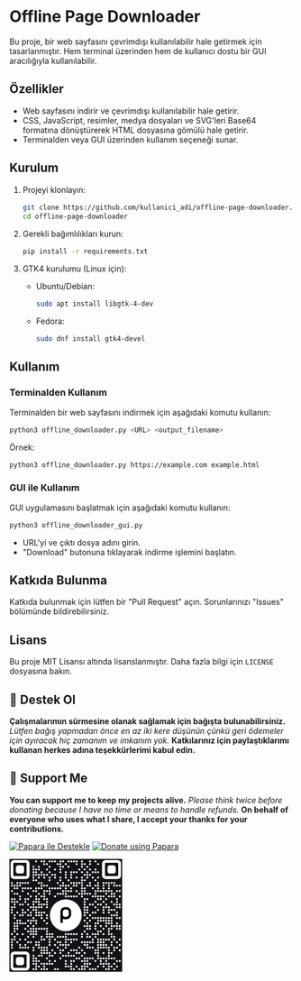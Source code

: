 # Offline Page Downloader

Bu proje, bir web sayfasını çevrimdışı kullanılabilir hale getirmek için tasarlanmıştır. Hem terminal üzerinden hem de kullanıcı dostu bir GUI aracılığıyla kullanılabilir.

## Özellikler
- Web sayfasını indirir ve çevrimdışı kullanılabilir hale getirir.
- CSS, JavaScript, resimler, medya dosyaları ve SVG'leri Base64 formatına dönüştürerek HTML dosyasına gömülü hale getirir.
- Terminalden veya GUI üzerinden kullanım seçeneği sunar.

## Kurulum

1. Projeyi klonlayın:
   ```bash
   git clone https://github.com/kullanici_adi/offline-page-downloader.git
   cd offline-page-downloader
   ```

2. Gerekli bağımlılıkları kurun:
   ```bash
   pip install -r requirements.txt
   ```

3. GTK4 kurulumu (Linux için):
   - Ubuntu/Debian:
     ```bash
     sudo apt install libgtk-4-dev
     ```
   - Fedora:
     ```bash
     sudo dnf install gtk4-devel
     ```

## Kullanım

### Terminalden Kullanım
Terminalden bir web sayfasını indirmek için aşağıdaki komutu kullanın:
```bash
python3 offline_downloader.py <URL> <output_filename>
```

Örnek:
```bash
python3 offline_downloader.py https://example.com example.html
```

### GUI ile Kullanım
GUI uygulamasını başlatmak için aşağıdaki komutu kullanın:
```bash
python3 offline_downloader_gui.py
```

- URL'yi ve çıktı dosya adını girin.
- "Download" butonuna tıklayarak indirme işlemini başlatın.

## Katkıda Bulunma
Katkıda bulunmak için lütfen bir "Pull Request" açın. Sorunlarınızı "Issues" bölümünde bildirebilirsiniz.

## Lisans
Bu proje MIT Lisansı altında lisanslanmıştır. Daha fazla bilgi için `LICENSE` dosyasına bakın.

## 🎁 Destek Ol
**Çalışmalarımın sürmesine olanak sağlamak için bağışta bulunabilirsiniz.**
*Lütfen bağış yapmadan önce en az iki kere düşünün çünkü geri ödemeler için ayıracak hiç zamanım ve imkanım yok.*
**Katkılarınız için paylaştıklarımı kullanan herkes adına teşekkürlerimi kabul edin.**

## 🎁 Support Me
**You can support me to keep my projects alive.**
*Please think twice before donating because I have no time or means to handle refunds.*
**On behalf of everyone who uses what I share, I accept your thanks for your contributions.**

[![Papara ile Destekle](https://img.shields.io/badge/Bağış%20Yap-%E2%9D%A4-blue)](https://ppr.ist/1T9dx8tUT)
[![Donate using Papara](https://img.shields.io/badge/Donate-%E2%9D%A4-blue)](https://ppr.ist/1T9dx8tUT)

[![Papara ile Desteklen](1513592797QR.png)](https://ppr.ist/1T99dYF5X)